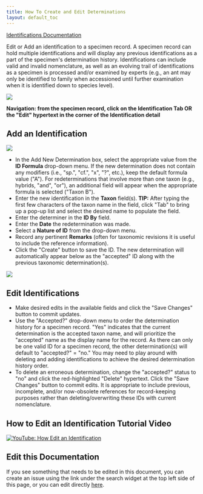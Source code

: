 ```yaml
---
title: How To Create and Edit Determinations
layout: default_toc
---
```


[Identifications Documentation](https://handbook.arctosdb.org/documentation/identification.html)

Edit or Add an identification to a specimen record. A specimen record can hold multiple identifications and will display any previous identifications as a part of the specimen's determination history. Identifications can include valid and invalid nomenclature, as well as an evolving trail of identifications as a specimen is processed and/or examined by experts (e.g., an ant may only be identified to family when accessioned until further examination when it is identified down to species level).

![](https://github.com/ArctosDB/documentation-wiki/blob/master/tutorial_images/edit_identification_1.jpg)

**Navigation: from the specimen record, click on the Identification Tab OR the "Edit" hypertext in the corner of the Identification detail**

## Add an Identification

![](https://github.com/ArctosDB/documentation-wiki/blob/master/tutorial_images/edit_identification_2.jpg)

* In the Add New Determination box, select the appropriate value from the **ID Formula** drop-down menu. If the new determination does not contain any modifiers (i.e., "sp.", "cf.", "x", "?", etc.), keep the default formula value ("A"). For redeterminations that involve more than one taxon (e.g., hybrids, "and", "or"), an additional field will appear when the appropriate formula is selected ("Taxon B").
* Enter the new identification in the **Taxon** field(s). **TIP:** After typing the first few characters of the taxon name in the field, click "Tab" to bring up a pop-up list and select the desired name to populate the field.
* Enter the determiner in the **ID By** field.
* Enter the **Date** the redetermination was made.
* Select a **Nature of ID** from the drop-down menu.
* Record any pertinent **Remarks** (often for taxonomic revisions it is useful to include the reference information).
* Click the "Create" button to save the ID. The new determination will automatically appear below as the "accepted" ID along with the previous taxonomic determination(s).

![](https://github.com/ArctosDB/documentation-wiki/blob/master/tutorial_images/edit_identification_3.jpg)

## Edit Identifications

* Make desired edits in the available fields and click the "Save Changes" button to commit updates.
* Use the "Accepted?" drop-down menu to order the determination history for a specimen record. "Yes" indicates that the current determination is the accepted taxon name, and will prioritize the "accepted" name as the display name for the record. As there can only be one valid ID for a specimen record, the other determination(s) will default to "accepted?" = "no." You may need to play around with deleting and adding identifications to achieve the desired determination history order.
* To delete an erroneous determination, change the "accepted?" status to "no" and click the red-highlighted "Delete" hypertext. Click the "Save Changes" button to commit edits. It is appropriate to include previous, incomplete, and/or now-obsolete references for record-keeping purposes rather than deleting/overwriting these IDs with current nomenclature.

## How to Edit an Identification Tutorial Video

[![YouTube: How Edit an Identification](https://raw.githubusercontent.com/ArctosDB/documentation-wiki/gh-pages/tutorial_images/How_to_Add_Identifications_to_a_Single_Catalog_Record_thumb.jpg)](https://youtu.be/nITb0Z6ot4Q)

## Edit this Documentation

If you see something that needs to be edited in this document, you can create an issue using the link under the search widget at the top left side of this page, or you can edit directly <a href="https://github.com/ArctosDB/documentation-wiki/edit/gh-pages/_how_to/How-to-Create-and-Edit-Determinations.markdown" target="_blank">here</a>.
